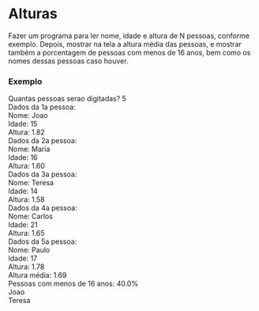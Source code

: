 # Alturas

Fazer um programa para ler nome, idade e altura de N pessoas, conforme exemplo. Depois, mostrar na
tela a altura média das pessoas, e mostrar também a porcentagem de pessoas com menos de 16 anos,
bem como os nomes dessas pessoas caso houver.

### Exemplo

Quantas pessoas serao digitadas? 5
<br>
Dados da 1a pessoa:
<br>
Nome: Joao
<br>
Idade: 15
<br>
Altura: 1.82
<br>
Dados da 2a pessoa:
<br>
Nome: Maria
<br>
Idade: 16
<br>
Altura: 1.60
<br>
Dados da 3a pessoa:
<br>
Nome: Teresa
<br>
Idade: 14
<br>
Altura: 1.58
<br>
Dados da 4a pessoa:
<br>
Nome: Carlos
<br>
Idade: 21
<br>
Altura: 1.65
<br>
Dados da 5a pessoa:
<br>
Nome: Paulo
<br>
Idade: 17
<br>
Altura: 1.78
<br>
Altura média: 1.69
<br>
Pessoas com menos de 16 anos: 40.0%
<br>
Joao
<br>
Teresa